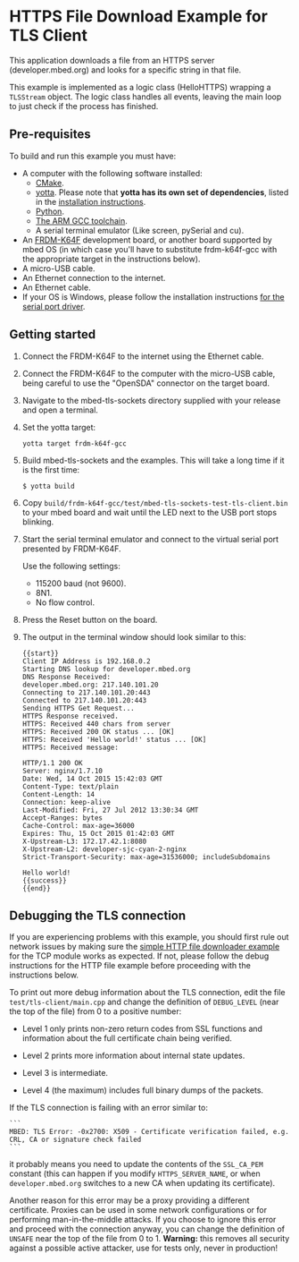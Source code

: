 # HTTPS File Download Example for TLS Client

This application downloads a file from an HTTPS server (developer.mbed.org) and looks for a specific string in that file.

This example is implemented as a logic class (HelloHTTPS) wrapping a `TLSStream` object. The logic class handles all events, leaving the main loop to just check if the process has finished.

## Pre-requisites

To build and run this example you must have:

* A computer with the following software installed:
  * [CMake](http://www.cmake.org/download/).
  * [yotta](https://github.com/ARMmbed/yotta). Please note that **yotta has its own set of dependencies**, listed in the [installation instructions](http://armmbed.github.io/yotta/#installing-on-windows).
  * [Python](https://www.python.org/downloads/).
  * [The ARM GCC toolchain](https://launchpad.net/gcc-arm-embedded).
  * A serial terminal emulator (Like screen, pySerial and cu).
* An [FRDM-K64F](http://developer.mbed.org/platforms/FRDM-K64F/) development board, or another board supported by mbed OS (in which case you'll have to substitute frdm-k64f-gcc with the appropriate target in the instructions below).
* A micro-USB cable.
* An Ethernet connection to the internet.
* An Ethernet cable.
* If your OS is Windows, please follow the installation instructions [for the serial port driver](https://developer.mbed.org/handbook/Windows-serial-configuration).

## Getting started

1. Connect the FRDM-K64F to the internet using the Ethernet cable.

2. Connect the FRDM-K64F to the computer with the micro-USB cable, being careful to use the "OpenSDA" connector on the target board.

3. Navigate to the mbed-tls-sockets directory supplied with your release and open a terminal.

4. Set the yotta target:

    ```
    yotta target frdm-k64f-gcc
    ```

5. Build mbed-tls-sockets and the examples. This will take a long time if it is the first time:

    ```
    $ yotta build
    ```

6. Copy `build/frdm-k64f-gcc/test/mbed-tls-sockets-test-tls-client.bin` to your mbed board and wait until the LED next to the USB port stops blinking.

7. Start the serial terminal emulator and connect to the virtual serial port presented by FRDM-K64F.

	Use the following settings:

	* 115200 baud (not 9600).
	* 8N1.
	* No flow control.

8. Press the Reset button on the board.

9. The output in the terminal window should look similar to this:

    ```
    {{start}}
    Client IP Address is 192.168.0.2
    Starting DNS lookup for developer.mbed.org
    DNS Response Received:
    developer.mbed.org: 217.140.101.20
    Connecting to 217.140.101.20:443
    Connected to 217.140.101.20:443
    Sending HTTPS Get Request...
    HTTPS Response received.
    HTTPS: Received 440 chars from server
    HTTPS: Received 200 OK status ... [OK]
    HTTPS: Received 'Hello world!' status ... [OK]
    HTTPS: Received message:

    HTTP/1.1 200 OK
    Server: nginx/1.7.10
    Date: Wed, 14 Oct 2015 15:42:03 GMT
    Content-Type: text/plain
    Content-Length: 14
    Connection: keep-alive
    Last-Modified: Fri, 27 Jul 2012 13:30:34 GMT
    Accept-Ranges: bytes
    Cache-Control: max-age=36000
    Expires: Thu, 15 Oct 2015 01:42:03 GMT
    X-Upstream-L3: 172.17.42.1:8080
    X-Upstream-L2: developer-sjc-cyan-2-nginx
    Strict-Transport-Security: max-age=31536000; includeSubdomains

    Hello world!
    {{success}}
    {{end}}
    ```

## Debugging the TLS connection

If you are experiencing problems with this example, you should first rule out network issues by making sure the [simple HTTP file downloader example](https://github.com/ARMmbed/mbed-example-network-private/tree/master/test/helloworld-tcpclient) for the TCP module works as expected. If not, please follow the debug instructions for the HTTP file example before proceeding with the instructions below.

To print out more debug information about the TLS connection, edit the file `test/tls-client/main.cpp` and change the definition of `DEBUG_LEVEL` (near the top of the file) from 0 to a positive number:

* Level 1 only prints non-zero return codes from SSL functions and information about the full certificate chain being verified.

* Level 2 prints more information about internal state updates.

* Level 3 is intermediate.

* Level 4 (the maximum) includes full binary dumps of the packets.


If the TLS connection is failing with an error similar to:

    ```
    MBED: TLS Error: -0x2700: X509 - Certificate verification failed, e.g. CRL, CA or signature check failed
    ```

it probably means you need to update the contents of the `SSL_CA_PEM` constant (this can happen if you modify `HTTPS_SERVER_NAME`, or when `developer.mbed.org` switches to a new CA when updating its certificate). 

Another reason for this error may be a proxy providing a different certificate. Proxies can be used in some network configurations or for performing man-in-the-middle attacks. If you choose to ignore this error and proceed with the connection anyway, you can change the definition of `UNSAFE` near the top of the file from 0 to 1. **Warning:** this removes all security against a possible active attacker, use for tests only, never in production!
